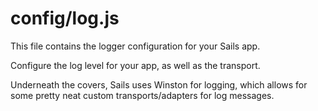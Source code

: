 # config/log.js

This file contains the logger configuration for your Sails app.

Configure the log level for your app, as well as the transport.

Underneath the covers, Sails uses Winston for logging, which allows for some pretty neat custom transports/adapters for log messages.



<docmeta name="displayName" value="log.js">
